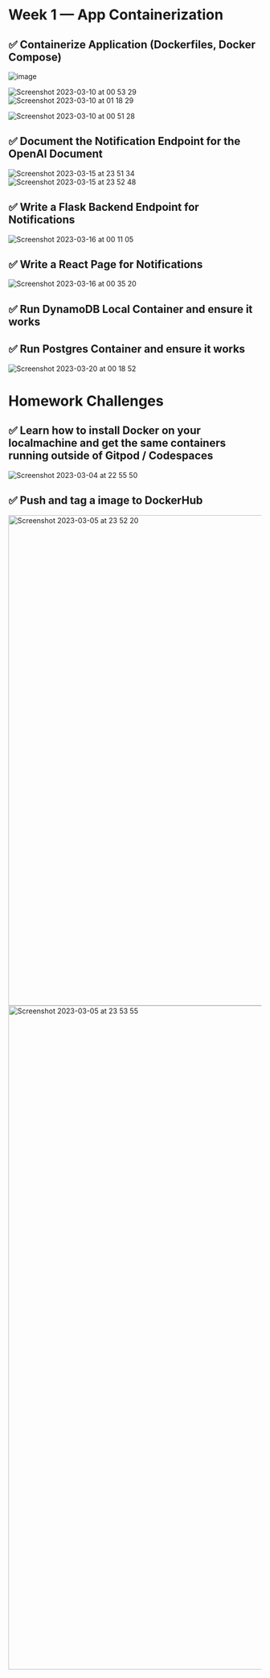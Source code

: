 # Week 1 — App Containerization

## :white_check_mark:  Containerize Application (Dockerfiles, Docker Compose)

![image](https://user-images.githubusercontent.com/47042467/221966565-1d0fab02-76a9-4f17-925f-6ed66873bff1.png)

![Screenshot 2023-03-10 at 00 53 29](https://user-images.githubusercontent.com/47042467/225101322-41d92f19-f135-4273-874d-1ec45dbf59e9.png)
![Screenshot 2023-03-10 at 01 18 29](https://user-images.githubusercontent.com/47042467/225101331-b4da3228-be60-4596-a629-e8662435c1fe.png)

![Screenshot 2023-03-10 at 00 51 28](https://user-images.githubusercontent.com/47042467/225101305-dbe36e93-de2c-403e-89d1-6bc416c9bd58.png)

## :white_check_mark:   Document the Notification Endpoint for the OpenAI Document

![Screenshot 2023-03-15 at 23 51 34](https://user-images.githubusercontent.com/47042467/225459144-d8187fe5-3af6-4032-aaed-a01550629215.png)
![Screenshot 2023-03-15 at 23 52 48](https://user-images.githubusercontent.com/47042467/225459153-2f90fd41-7cc4-4eb8-ad32-e746f8f336b8.png)

## :white_check_mark: Write a Flask Backend Endpoint for Notifications

![Screenshot 2023-03-16 at 00 11 05](https://user-images.githubusercontent.com/47042467/225459509-2386be7b-9368-463a-b2e0-551a760052cf.png)

## :white_check_mark: Write a React Page for Notifications
![Screenshot 2023-03-16 at 00 35 20](https://user-images.githubusercontent.com/47042467/225459513-dc2d083b-388d-44f8-983c-6a8fdefea2fc.png)

## :white_check_mark: Run DynamoDB Local Container and ensure it works
## :white_check_mark: Run Postgres Container and ensure it works

![Screenshot 2023-03-20 at 00 18 52](https://user-images.githubusercontent.com/47042467/226460750-2390ab61-3c00-4d65-8927-335bcc2edf72.png)

# Homework Challenges

## :white_check_mark: Learn how to install Docker on your localmachine and get the same containers running outside of Gitpod / Codespaces

![Screenshot 2023-03-04 at 22 55 50](https://user-images.githubusercontent.com/47042467/222926188-9755357f-411d-4a84-873b-858f012b3915.png)

## :white_check_mark: Push and tag a image to DockerHub 

<img width="975" alt="Screenshot 2023-03-05 at 23 52 20" src="https://user-images.githubusercontent.com/47042467/222985362-bd195958-013e-4a51-81bf-769e04ec7629.png">

<img width="1320" alt="Screenshot 2023-03-05 at 23 53 55" src="https://user-images.githubusercontent.com/47042467/222985404-9c5ca80b-5757-4249-b3fb-ff30505600e4.png">


